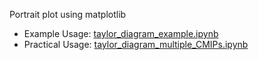 Portrait plot using matplotlib

- Example Usage: [taylor_diagram_example.ipynb](./taylor_diagram_example.ipynb)
- Practical Usage: [taylor_diagram_multiple_CMIPs.ipynb](./taylor_diagram_multiple_CMIPs.ipynb)

